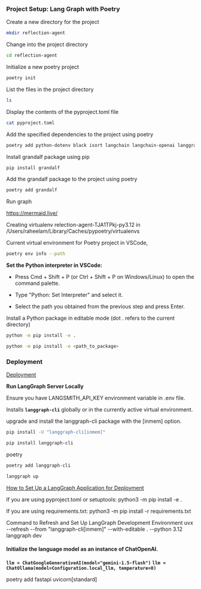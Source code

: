 
### Project Setup: Lang Graph with Poetry

Create a new directory for the project
```bash
mkdir reflection-agent
```

Change into the project directory
```bash
cd reflection-agent
```

Initialize a new poetry project
```bash
poetry init
```

List the files in the project directory
```bash
ls
```

Display the contents of the pyproject.toml file
```bash
cat pyproject.toml
```

Add the specified dependencies to the project using poetry
```bash
poetry add python-dotenv black isort langchain langchain-openai langgraph langchain_google_genai
```

Install grandalf package using pip
```bash
pip install grandalf
```

Add the grandalf package to the project using poetry
```bash
poetry add grandalf
```

Run graph

https://mermaid.live/ 

Creating virtualenv relection-agent-TJA1TPkj-py3.12 in /Users/raheelam/Library/Caches/pypoetry/virtualenvs

Current virtual environment for Poetry project in VSCode,
```bash
poetry env info --path
```

**Set the Python interpreter in VSCode:**

* Press Cmd + Shift + P (or Ctrl + Shift + P on Windows/Linux) to open the command palette.

* Type "Python: Set Interpreter" and select it.

* Select the path you obtained from the previous step and press Enter. 

Install a Python package in editable mode (dot . refers to the current directory)

```bash
python -m pip install -e .

python -m pip install -e <path_to_package>
```

### Deployment

[Deployment](https://github.com/langchain-ai/langchain-academy/blob/main/module-1/deployment.ipynb)

**Run LangGraph Server Locally**

Ensure you have LANGSMITH_API_KEY environment variable in .env file.

Installs **`langgraph-cli`** globally or in the currently active virtual environment.

upgrade and install the langgraph-cli package with the [inmem] option.
```bash
pip install -U "langgraph-cli[inmem]"
```

```bash
pip install langgraph-cli
```

poetry
```bash
poetry add langgraph-cli
```

```bash
langgraph up
```


[How to Set Up a LangGraph Application for Deployment](https://langchain-ai.github.io/langgraph/cloud/deployment/setup_pyproject/)


If you are using pyproject.toml or setuptools:
python3 -m pip install -e .

If you are using requirements.txt:
python3 -m pip install -r requirements.txt

Command to Refresh and Set Up LangGraph Development Environment
uvx --refresh --from "langgraph-cli[inmem]" --with-editable . --python 3.12 langgraph dev



#### Initialize the language model as an instance of ChatOpenAI.

**`llm = ChatGoogleGenerativeAI(model="gemini-1.5-flash")`**
**`llm = ChatOllama(model=Configuration.local_llm, temperature=0)`**


poetry add fastapi uvicorn\[standard\] 













